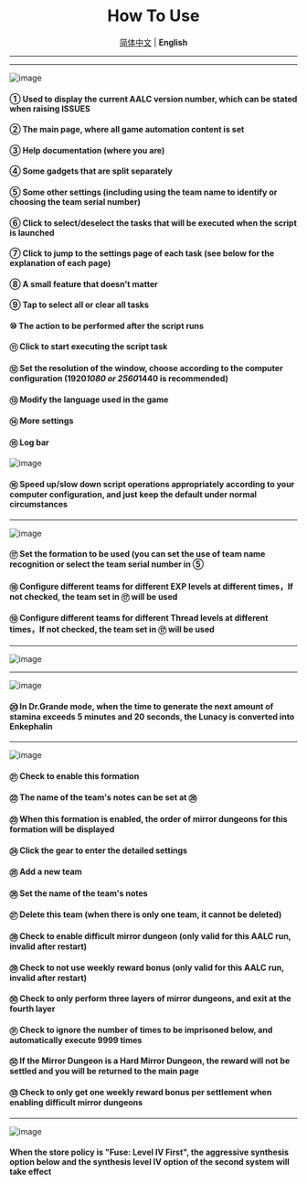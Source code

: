 <div align="center">

# How To Use

[简体中文](/assets/doc/zh/How_to_use.md) | **English**

</div>

---

---

![image](/assets/doc/image/main_page.png)

#### ① Used to display the current AALC version number, which can be stated when raising ISSUES
#### ② The main page, where all game automation content is set
#### ③ Help documentation (where you are)
#### ④ Some gadgets that are split separately
#### ⑤ Some other settings (including using the team name to identify or choosing the team serial number)
#### ⑥ Click to select/deselect the tasks that will be executed when the script is launched
#### ⑦ Click to jump to the settings page of each task (see below for the explanation of each page)
#### ⑧ A small feature that doesn't matter
#### ⑨ Tap to select all or clear all tasks
#### ⑩ The action to be performed after the script runs
#### ⑪ Click to start executing the script task
#### ⑫ Set the resolution of the window, choose according to the computer configuration (1920*1080 or 2560*1440 is recommended)
#### ⑬ Modify the language used in the game
#### ⑭ More settings
#### ⑮ Log bar
![image](/assets/doc/image/page_01.png)
#### ⑯ Speed up/slow down script operations appropriately according to your computer configuration, and just keep the default under normal circumstances

---

![image](/assets/doc/image/page_1.png)

#### ⑰ Set the formation to be used (you can set the use of team name recognition or select the team serial number in ⑤
#### ⑱ Configure different teams for different EXP levels at different times，If not checked, the team set in ⑰ will be used
#### ⑲ Configure different teams for different Thread levels at different times，If not checked, the team set in ⑰ will be used

---

![image](/assets/doc/image/page_2.png)

---

![image](/assets/doc/image/page_3.png)

#### ⑳ In Dr.Grande mode, when the time to generate the next amount of stamina exceeds 5 minutes and 20 seconds, the Lunacy is converted into Enkephalin

---

![image](/assets/doc/image/page_4.png)

#### ㉑ Check to enable this formation
#### ㉒ The name of the team's notes can be set at ㉖
#### ㉓ When this formation is enabled, the order of mirror dungeons for this formation will be displayed
#### ㉔ Click the gear to enter the detailed settings
#### ㉕ Add a new team
#### ㉖ Set the name of the team's notes
#### ㉗ Delete this team (when there is only one team, it cannot be deleted)
#### ㉘ Check to enable difficult mirror dungeon (only valid for this AALC run, invalid after restart)
#### ㉙ Check to not use weekly reward bonus (only valid for this AALC run, invalid after restart)
#### ㉚ Check to only perform three layers of mirror dungeons, and exit at the fourth layer
#### ㉛ Check to ignore the number of times to be imprisoned below, and automatically execute 9999 times
#### ㉜ If the Mirror Dungeon is a Hard Mirror Dungeon, the reward will not be settled and you will be returned to the main page
#### ㉝ Check to only get one weekly reward bonus per settlement when enabling difficult mirror dungeons

---

![image](/assets/doc/image/page_5.png)

#### When the store policy is "Fuse: Level IV First", the aggressive synthesis option below and the synthesis level IV option of the second system will take effect
